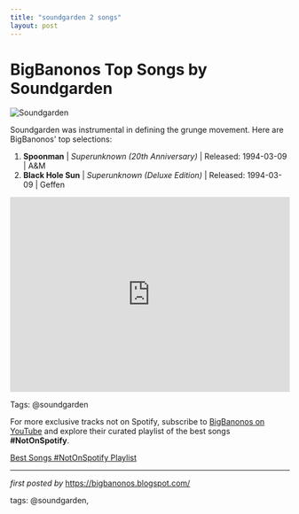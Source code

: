 ```yaml
---
title: "soundgarden 2 songs"
layout: post
---
```

<h1>BigBanonos Top Songs by Soundgarden</h1>
<img src="https://lh3.googleusercontent.com/mEx_GJ6sRrEhnd1OurdHJHX6qPWCf8rlkbHSHomLMgRfyB15fcplfJIq18IBxYzMqvyBIIvnBdesDIeu=w1950-h812-p-l90-rj" alt="Soundgarden"> <p>Soundgarden was instrumental in defining the grunge movement. Here are BigBanonos' top selections:</p> <ol> <li><strong>Spoonman</strong> | <em>Superunknown (20th Anniversary)</em> | Released: 1994-03-09 | A&M</li> <li><strong>Black Hole Sun</strong> | <em>Superunknown (Deluxe Edition)</em> | Released: 1994-03-09 | Geffen</li>
</ol> <div> <iframe src="https://open.spotify.com/embed/playlist/496IUOVv2ZGJxg89QcuHCh?utm_source=generator" width="100%" height="352" frameborder="0" allow="autoplay; clipboard-write; encrypted-media; fullscreen; picture-in-picture" loading="lazy"></iframe>
</div>
<p>Tags: @soundgarden</p>


<!--Subscribe and Playlist Links-->
<div>
    <p>For more exclusive tracks not on Spotify, subscribe to <a href="https://www.youtube.com/@BigBanonos" target="_blank">BigBanonos on YouTube</a> and explore their curated playlist of the best songs <strong>#NotOnSpotify</strong>.</p>
    <p><a href="https://www.youtube.com/playlist?list=PLtuNtuTatqI0kFahUCbtbfenC_ET5O_tr" target="_blank">Best Songs #NotOnSpotify Playlist<br /></a></p></div>

<hr />

<p><em>first posted by</em> <a href="https://bigbanonos.blogspot.com/" rel="noopener" target="_new">https://bigbanonos.blogspot.com/</a></p>

<p>tags: @soundgarden,</p>
